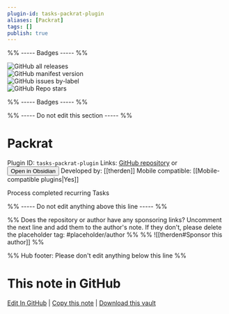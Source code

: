 ```yaml
---
plugin-id: tasks-packrat-plugin
aliases: [Packrat]
tags: []
publish: true
---
```


%% ----- Badges ----- %%

![GitHub all releases](https://img.shields.io/github/downloads/therden/packrat/total?color=573E7A&logo=github&style=for-the-badge)  
![GitHub manifest version](https://img.shields.io/github/manifest-json/v/therden/packrat?color=573E7A&logo=github&style=for-the-badge)  
![GitHub issues by-label](https://img.shields.io/github/issues/therden/packrat/help%20wanted?color=573E7A&logo=github&style=for-the-badge)  
![GitHub Repo stars](https://img.shields.io/github/stars/therden/packrat?color=573E7A&logo=github&style=for-the-badge)

%% ----- Badges ----- %%

%% ----- Do not edit this section ----- %%

# Packrat

Plugin ID: `tasks-packrat-plugin`
Links: [GitHub repository](https://github.com/therden/packrat) or [<button id=HH>Open in Obsidian</button>](obsidian://show-plugin?id=tasks-packrat-plugin)
Developed by: [[therden]]
Mobile compatible: [[Mobile-compatible plugins|Yes]]

Process completed recurring Tasks

%% ----- Do not edit anything above this line ----- %%

%% Does the repository or author have any sponsoring links? Uncomment the next line and add them to the author's note. If they don't, please delete the placeholder tag: #placeholder/author %%
%% ![[therden#Sponsor this author]] %%

%% Hub footer: Please don't edit anything below this line %%

# This note in GitHub

<span class="git-footer">[Edit In GitHub](https://github.dev/obsidian-community/obsidian-hub/blob/main/02%20-%20Community%20Expansions/02.05%20All%20Community%20Expansions/Plugins/tasks-packrat-plugin.md "git-hub-edit-note") | [Copy this note](https://raw.githubusercontent.com/obsidian-community/obsidian-hub/main/02%20-%20Community%20Expansions/02.05%20All%20Community%20Expansions/Plugins/tasks-packrat-plugin.md "git-hub-copy-note") | [Download this vault](https://github.com/obsidian-community/obsidian-hub/archive/refs/heads/main.zip "git-hub-download-vault") </span>
